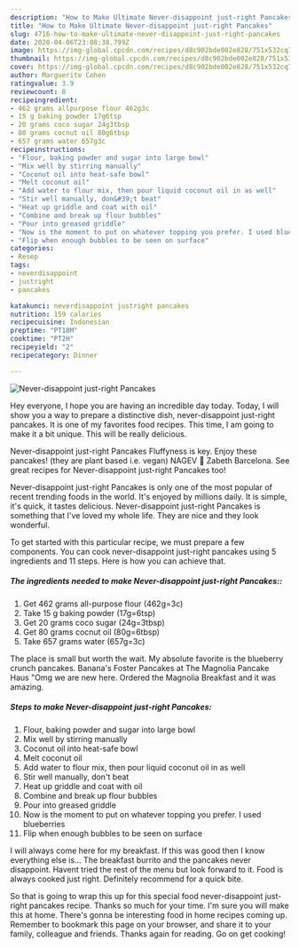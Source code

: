```yaml
---
description: "How to Make Ultimate Never-disappoint just-right Pancakes"
title: "How to Make Ultimate Never-disappoint just-right Pancakes"
slug: 4716-how-to-make-ultimate-never-disappoint-just-right-pancakes
date: 2020-04-06T23:08:38.799Z
image: https://img-global.cpcdn.com/recipes/d8c902bde002e828/751x532cq70/never-disappoint-just-right-pancakes-recipe-main-photo.jpg
thumbnail: https://img-global.cpcdn.com/recipes/d8c902bde002e828/751x532cq70/never-disappoint-just-right-pancakes-recipe-main-photo.jpg
cover: https://img-global.cpcdn.com/recipes/d8c902bde002e828/751x532cq70/never-disappoint-just-right-pancakes-recipe-main-photo.jpg
author: Marguerite Cohen
ratingvalue: 3.9
reviewcount: 8
recipeingredient:
- 462 grams allpurpose flour 462g3c
- 15 g baking powder 17g6tsp
- 20 grams coco sugar 24g3tbsp
- 80 grams cocnut oil 80g6tbsp
- 657 grams water 657g3c
recipeinstructions:
- "Flour, baking powder and sugar into large bowl"
- "Mix well by stirring manually"
- "Coconut oil into heat-safe bowl"
- "Melt coconut oil"
- "Add water to flour mix, then pour liquid coconut oil in as well"
- "Stir well manually, don&#39;t beat"
- "Heat up griddle and coat with oil"
- "Combine and break up flour bubbles"
- "Pour into greased griddle"
- "Now is the moment to put on whatever topping you prefer. I used blueberries"
- "Flip when enough bubbles to be seen on surface"
categories:
- Resep
tags:
- neverdisappoint
- justright
- pancakes

katakunci: neverdisappoint justright pancakes
nutrition: 159 calories
recipecuisine: Indonesian
preptime: "PT18M"
cooktime: "PT2H"
recipeyield: "2"
recipecategory: Dinner

---
```



![Never-disappoint just-right Pancakes](https://img-global.cpcdn.com/recipes/d8c902bde002e828/751x532cq70/never-disappoint-just-right-pancakes-recipe-main-photo.jpg)

Hey everyone, I hope you are having an incredible day today. Today, I will show you a way to prepare a distinctive dish, never-disappoint just-right pancakes. It is one of my favorites food recipes. This time, I am going to make it a bit unique. This will be really delicious.

Never-disappoint just-right Pancakes Fluffyness is key. Enjoy these pancakes! (they are plant based i.e. vegan) NAGEV 💓 Zabeth Barcelona. See great recipes for Never-disappoint just-right Pancakes too!

Never-disappoint just-right Pancakes is only one of the most popular of recent trending foods in the world. It's enjoyed by millions daily. It is simple, it's quick, it tastes delicious. Never-disappoint just-right Pancakes is something that I've loved my whole life. They are nice and they look wonderful.


To get started with this particular recipe, we must prepare a few components. You can cook never-disappoint just-right pancakes using 5 ingredients and 11 steps. Here is how you can achieve that.

##### The ingredients needed to make Never-disappoint just-right Pancakes::

1. Get 462 grams all-purpose flour (462g=3c)
1. Take 15 g baking powder (17g=6tsp)
1. Get 20 grams coco sugar (24g=3tbsp)
1. Get 80 grams cocnut oil (80g=6tbsp)
1. Take 657 grams water (657g=3c)


The place is small but worth the wait. My absolute favorite is the blueberry crunch pancakes. Banana&#39;s Foster Pancakes at The Magnolia Pancake Haus &#34;Omg we are new here. Ordered the Magnolia Breakfast and it was amazing. 

##### Steps to make Never-disappoint just-right Pancakes:

1. Flour, baking powder and sugar into large bowl
1. Mix well by stirring manually
1. Coconut oil into heat-safe bowl
1. Melt coconut oil
1. Add water to flour mix, then pour liquid coconut oil in as well
1. Stir well manually, don&#39;t beat
1. Heat up griddle and coat with oil
1. Combine and break up flour bubbles
1. Pour into greased griddle
1. Now is the moment to put on whatever topping you prefer. I used blueberries
1. Flip when enough bubbles to be seen on surface


I will always come here for my breakfast. If this was good then I know everything else is… The breakfast burrito and the pancakes never disappoint. Havent tried the rest of the menu but look forward to it. Food is always cooked just right. Definitely recommend for a quick bite. 

So that is going to wrap this up for this special food never-disappoint just-right pancakes recipe. Thanks so much for your time. I'm sure you will make this at home. There's gonna be interesting food in home recipes coming up. Remember to bookmark this page on your browser, and share it to your family, colleague and friends. Thanks again for reading. Go on get cooking!
